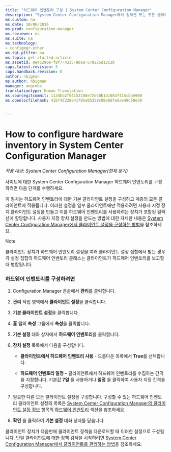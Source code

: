 ```yaml
---
title: "하드웨어 인벤토리 구성 | System Center Configuration Manager"
description: "System Center Configuration Manager에서 컬렉션 또는 모든 클라이언트에 대한 하드웨어 인벤토리를 설정합니다."
ms.custom: na
ms.date: 10/06/2016
ms.prod: configuration-manager
ms.reviewer: na
ms.suite: na
ms.technology:
- configmgr-other
ms.tgt_pltfrm: na
ms.topic: get-started-article
ms.assetid: 0e45290e-f8f7-4335-801e-570225d12c2b
caps.latest.revision: 5
caps.handback.revision: 0
author: nbigman
ms.author: nbigman
manager: angrobe
translationtype: Human Translation
ms.sourcegitcommit: 1134bb2f04152288e72d40b1b1083f415cb4e900
ms.openlocfilehash: 41bf42228e41785a05359c08e8dfedae48d50e30


---
```

# <a name="how-to-configure-hardware-inventory-in-system-center-configuration-manager"></a>How to configure hardware inventory in System Center Configuration Manager

*적용 대상: System Center Configuration Manager(현재 분기)*

사이트에 대한 System Center Configuration Manager 하드웨어 인벤토리를 구성하려면 다음 단계를 수행하세요.  

 이 절차는 하드웨어 인벤토리에 대한 기본 클라이언트 설정을 구성하고 계층의 모든 클라이언트에 적용됩니다. 이러한 설정을 일부 클라이언트에만 적용하려면 사용자 지정 장치 클라이언트 설정을 만들고 이를 하드웨어 인벤토리를 사용하려는 장치가 포함된 컬렉션에 할당합니다. 사용자 지정 장치 설정을 만드는 방법에 대한 자세한 내용은 [System Center Configuration Manager에서 클라이언트 설정을 구성하는 방법](../../../../core/clients/deploy/configure-client-settings.md)을 참조하세요.  

> [!NOTE]  
>  클라이언트 장치가 하드웨어 인벤토리 설정을 여러 클라이언트 설정 집합에서 받는 경우 각 설정 집합의 하드웨어 인벤토리 클래스는 클라이언트가 하드웨어 인벤토리를 보고할 때 병합됩니다.  

### <a name="to-configure-hardware-inventory"></a>하드웨어 인벤토리를 구성하려면  

1.  Configuration Manager 콘솔에서 **관리**를 클릭합니다.  

2.  **관리** 작업 영역에서 **클라이언트 설정**을 클릭합니다.  

3.  **기본 클라이언트 설정**을 클릭합니다.  

4.  **홈** 탭의 **속성** 그룹에서 **속성**을 클릭합니다.  

5.  **기본 설정** 대화 상자에서 **하드웨어 인벤토리**를 클릭합니다.  

6.  **장치 설정** 목록에서 다음을 구성합니다.  

    -   **클라이언트에서 하드웨어 인벤토리 사용** - 드롭다운 목록에서 **True**를 선택합니다.  

    -   **하드웨어 인벤토리 일정** – 클라이언트에서 하드웨어 인벤토리를 수집하는 간격을 지정합니다. 기본값 **7일** 을 사용하거나 **일정** 을 클릭하여 사용자 지정 간격을 구성합니다.  

7.  필요한 다른 모든 클라이언트 설정을 구성합니다. 구성할 수 있는 하드웨어 인벤토리 클라이언트 설정의 목록은 [System Center Configuration Manager의 클라이언트 설정 정보](../../../../core/clients/deploy/about-client-settings.md) 항목의 [하드웨어 인벤토리](../../../../core/clients/deploy/about-client-settings.md#BKMK_HardwareInventoryDeviceSettings) 섹션을 참조하세요.  

8.  **확인** 을 클릭하여 **기본 설정** 대화 상자를 닫습니다.  

 클라이언트 장치가 다음번에 클라이언트 정책을 다운로드할 때 이러한 설정으로 구성됩니다. 단일 클라이언트에 대한 정책 검색을 시작하려면 [System Center Configuration Manager에서 클라이언트를 관리하는 방법](../../../../core/clients/manage/manage-clients.md)을 참조하세요.  



<!--HONumber=Nov16_HO1-->


